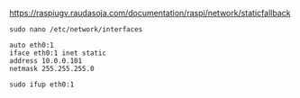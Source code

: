 https://raspiugv.raudasoja.com/documentation/raspi/network/staticfallback

```
sudo nano /etc/network/interfaces
```


```
auto eth0:1
iface eth0:1 inet static
address 10.0.0.101
netmask 255.255.255.0
```


```
sudo ifup eth0:1
```
